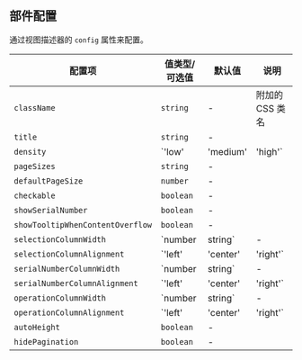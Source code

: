 ## 部件配置

通过视图描述器的 `config` 属性来配置。

| 配置项 | 值类型/可选值 | 默认值 | 说明 |
| --- | --- | --- | --- |
| `className` | `string` | - | 附加的 CSS 类名 |
| `title` | `string` | - |  |
| `density` | `'low' | 'medium' | 'high'` | - |  |
| `pageSizes` | `string` | - |  |
| `defaultPageSize` | `number` | - |  |
| `checkable` | `boolean` | - |  |
| `showSerialNumber` | `boolean` | - |  |
| `showTooltipWhenContentOverflow` | `boolean` | - |  |
| `selectionColumnWidth` | `number | string` | - |  |
| `selectionColumnAlignment` | `'left' | 'center' | 'right'` | - |  |
| `serialNumberColumnWidth` | `number | string` | - |  |
| `serialNumberColumnAlignment` | `'left' | 'center' | 'right'` | - |  |
| `operationColumnWidth` | `number | string` | - |  |
| `operationColumnAlignment` | `'left' | 'center' | 'right'` | - |  |
| `autoHeight` | `boolean` | - |  |
| `hidePagination` | `boolean` | - |  |
